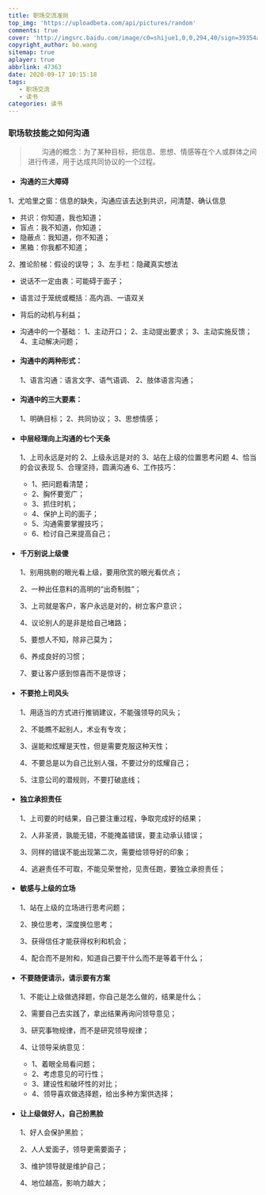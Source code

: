 ```yaml
---
title: 职场交流准则
top_img: 'https://uploadbeta.com/api/pictures/random'
comments: true
cover: 'http://imgsrc.baidu.com/image/c0=shijue1,0,0,294,40/sign=39354a143e9b033b3885f4997da75ca6/5ab5c9ea15ce36d33826d42030f33a87e950b184.jpg'
copyright_author: bo.wang
sitemap: true
aplayer: true
abbrlink: 47363
date: 2020-09-17 10:15:18
tags:
   - 职场交流
   - 读书
categories: 读书
---
```



### 职场软技能之如何沟通
>&emsp;&emsp;沟通的概念：为了某种目标，把信息、思想、情感等在个人或群体之间进行传递，用于达成共同协议的一个过程。

- #### 沟通的三大障碍
1、尤哈里之窗：信息的缺失，沟通应该去达到共识，问清楚、确认信息
   - 共识：你知道，我也知道；
   - 盲点：我不知道，你知道；
   - 隐蔽点：我知道，你不知道；
   - 黑箱：你我都不知道；
   
 2、推论阶梯：假设的误导；
 3、左手栏：隐藏真实想法

   - 说话不一定由衷：可能碍于面子；
   - 语言过于笼统或概括：高内涵、一语双关
   - 背后的动机与利益；
   - 沟通中的一个基础：
    1、主动开口；
    2、主动提出要求；
    3、主动实施反馈；
    4、主动解决问题；

- #### 沟通中的两种形式：

    1、语言沟通：语言文字、语气语调、
    2、肢体语言沟通；

- #### 沟通中的三大要素：

    1、明确目标；
    2、共同协议；
    3、思想情感；

- #### 中层经理向上沟通的七个天条
    
    1、上司永远是对的
    2、上级永远是对的
    3、站在上级的位置思考问题
    4、恰当的会议表现
    5、合理坚持，圆满沟通
    6、工作技巧：
   -  1、把问题看清楚；
   -  2、胸怀要宽广；
   -  3、抓住时机；
   -  4、保护上司的面子；
   -  5、沟通需要掌握技巧；
   -  6、检讨自己来提高自己；

- #### 千万别说上级傻

    1、别用挑剔的眼光看上级，要用欣赏的眼光看优点；
    
    2、一种出任意料的高明的“出奇制胜”；
    
    3、上司就是客户，客户永远是对的，树立客户意识；
    
    4、议论别人的是非是给自己堵路；
    
    5、要想人不知，除非己莫为；
    
    6、养成良好的习惯；
    
    7、要让客户感到惊喜而不是惊讶；

- #### 不要抢上司风头

    1、用适当的方式进行推销建议，不能强领导的风头；
    
    2、不能瞧不起别人，术业有专攻；
    
    3、逞能和炫耀是天性，但是需要克服这种天性；
    
    4、不要总是以为自己比别人强，不要过分的炫耀自己；
    
    5、注意公司的潜规则，不要打破底线；

- #### 独立承担责任

    1、上司要的时结果，自己要注重过程，争取完成好的结果；
    
    2、人非圣贤，孰能无错，不能掩盖错误，要主动承认错误；
    
    3、同样的错误不能出现第二次，需要给领导好的印象；
    
    4、逃避责任不可取，不能见荣誉抢，见责任跑，要独立承担责任；

- #### 敏感与上级的立场

    1、站在上级的立场进行思考问题；
    
    2、换位思考，深度换位思考；
    
    3、获得信任才能获得权利和机会；
    
    4、配合而不是附和，知道自己要干什么而不是等着干什么；

- #### 不要随便请示，请示要有方案

    1、不能让上级做选择题，你自己是怎么做的，结果是什么；
    
    2、需要自己去实践了，拿出结果再询问领导意见；
    
    3、研究事物规律，而不是研究领导规律；
    
    4、让领导采纳意见：

    - 1、着眼全局看问题；
    - 2、考虑意见的可行性；
    - 3、建设性和破坏性的对比；
    - 4、领导喜欢做选择题，给出多种方案供选择；
        
- #### 让上级做好人，自己扮黑脸

    1、好人会保护黑脸；
    
    2、人人爱面子，领导更需要面子；
    
    3、维护领导就是维护自己；
    
    4、地位越高，影响力越大；


